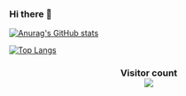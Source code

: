 ### Hi there 👋

[![Anurag's GitHub stats](https://github-readme-stats.vercel.app/api?username=sourabhkourav)](https://github.com/sourabhkourav/github-readme-stats)


[![Top Langs](https://github-readme-stats.vercel.app/api/top-langs/?username=sourabhkourav&layout=compact)](https://github.com/sourabhkourav/github-readme-stats)


<!--
**sourabhkourav/sourabhkourav** is a ✨ _special_ ✨ repository because its `README.md` (this file) appears on your GitHub profile.

Here are some ideas to get you started:

- 🔭 I’m currently working on ...
- 🌱 I’m currently learning ...
- 👯 I’m looking to collaborate on ...
- 🤔 I’m looking for help with ...
- 💬 Ask me about ...
- 📫 How to reach me: ...
- 😄 Pronouns: ...
- ⚡ Fun fact: ...
-->
<h3 align="center"> 
  Visitor count <br>
  <img src="https://profile-counter.glitch.me/sourabhkourav/count.svg" />
</h3>
